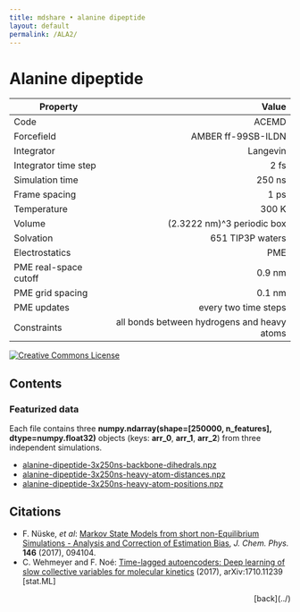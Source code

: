 ```yaml
---
title: mdshare • alanine dipeptide
layout: default
permalink: /ALA2/
---
```


# Alanine dipeptide

| Property | Value |
|----------|------:|
| Code | ACEMD |
| Forcefield | AMBER ff-99SB-ILDN |
| Integrator | Langevin |
| Integrator time step | 2 fs |
| Simulation time | 250 ns |
| Frame spacing | 1 ps |
| Temperature | 300 K |
| Volume | (2.3222 nm)^3 periodic box |
| Solvation | 651 TIP3P waters |
| Electrostatics | PME |
| PME real-space cutoff | 0.9 nm |
| PME grid spacing | 0.1 nm |
| PME updates | every two time steps |
| Constraints | all bonds between hydrogens and heavy atoms |

<a rel="license" href="http://creativecommons.org/licenses/by/4.0/"><img alt="Creative Commons License" style="border-width:0" src="https://i.creativecommons.org/l/by/4.0/88x31.png" /></a>

## Contents
### Featurized data
Each file contains three **numpy.ndarray(shape=[250000, n_features], dtype=numpy.float32)** objects (keys: **arr_0**, **arr_1**, **arr_2**) from three independent simulations.
-  [alanine-dipeptide-3x250ns-backbone-dihedrals.npz](http://ftp.imp.fu-berlin.de/pub/cmb-data/alanine-dipeptide-3x250ns-backbone-dihedrals.npz)
-  [alanine-dipeptide-3x250ns-heavy-atom-distances.npz](http://ftp.imp.fu-berlin.de/pub/cmb-data/alanine-dipeptide-3x250ns-heavy-atom-distances.npz)
-  [alanine-dipeptide-3x250ns-heavy-atom-positions.npz](http://ftp.imp.fu-berlin.de/pub/cmb-data/alanine-dipeptide-3x250ns-heavy-atom-positions.npz)

## Citations
-  F. N&uuml;ske, *et al*: [Markov State Models from short non-Equilibrium Simulations - Analysis and Correction of Estimation Bias](http://arxiv.org/abs/1701.01665), *J. Chem. Phys.* **146** (2017), 094104.
-  C. Wehmeyer and F. No&eacute;: [Time-lagged autoencoders: Deep learning of slow collective variables for molecular kinetics](https://arxiv.org/abs/1710.11239) (2017), arXiv:1710.11239 [stat.ML]

<div style="text-align: right">[back](../)</div>
